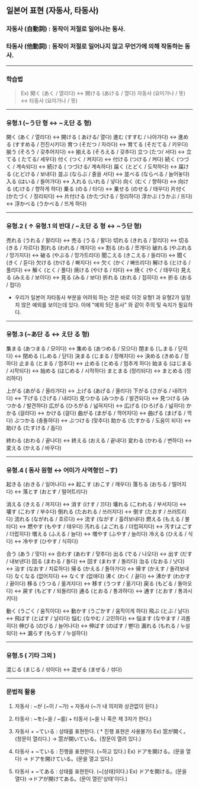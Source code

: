 ## 일본어 표현 (자동사, 타동사)
### 자동사 (自動詞) : 동작이 저절로 일어나는 동사.
### 타동사 (他動詞) : 동작이 저절로 일어나지 않고 무언가에 의해 작동하는 동사.

---
### 학습법

> Ex) 
開く (あく / 열리다) ↔ 開ける (あける / 열다)
자동사 (요미가나 / 뜻) ↔ 타동사 (요미가나 / 뜻)

---

### 유형.1 (~う단 형 ↔ ~え단 る 형)

開く (あく / 열리다) ↔ 開ける ( あける/ 열다)
進む (すすむ / 나아가다) ↔ 進める (すすめる / 전진시키다)
育つ (そだつ / 자라다) ↔ 育てる (そだてる / 키우다)
揃う (そろう / 갖추어지다) ↔ 揃える (そろえる / 갖추다)
立つ (たつ/ 서다) ↔ 立てる ( たてる/ 세우다) 
付く (つく / 켜지다) ↔ 付ける (つける / 켜다)
続く (つづく / 계속되다) ↔ 続ける ( つづける/ 계속하다)
届く (とどく / 도착하다) ↔ 届ける (とどける / 보내다)
並ぶ (ならぶ / 줄을 서다) ↔ 並べる (ならべる / 늘어놓다)
入る (はいる / 들어가다) ↔ 入れる (いれる / 넣다) 
向く (むく / 향하다) ↔ 向ける (むける / 향하게 하다)
乗る (のる / 타다) ↔ 乗せる (のせる / 태우다)
片付く (かたづく / 정리되다) ↔ 片付ける (かたづける / 정리하다)
浮かぶ (うかぶ / 뜨다) ↔ 浮かべる (うかべる / 뜨게 하다)

---

### 유형.2 ( ↑ 유형.1 의 반대 / ~え단 る 형 ↔ ~う단 형)

売れる (うれる / 팔리다) ↔ 売る (うる / 팔다)
切れる (きれる / 잘리다) ↔ 切る (きる / 자르다)
割れる (われる / 깨지다) ↔ 割る (わる / 쪼개다)
破れる (やぶれる / 망가지다) ↔ 破る (やぶる / 망가트리다)
聞こえる (きこえる / 들리다) ↔ 聞く (きく / 듣다)
欠ける (かける / 빠지다) ↔ 欠く (かく / 빠뜨리다)
解ける (とける / 풀리다) ↔ 解く (とく / 풀다)
焼ける (やける / 타다) ↔ 焼く (やく / 태우다)
見える (みえる / 보이다) ↔ 見る (みる / 보다)
折れる (おれる / 접히다) ↔ 折る (おる / 접다)

* 우리가 일본어 자타동사 부분을 어려워 하는 것은 바로 이것 
유형1 과 유형2가 일정치 않은 예외를 보이는데 있다. 이에 "예외 5단 동사" 와 같이 
주의 및 숙지가 필요하다.

---

### 유형.3 (~あ단 る ↔ え단 る 형)

集まる (あつまる / 모이다) ↔ 集める (あつめる / 모으다)
閉まる (しまる / 닫히다) ↔ 閉める (しめる / 닫다) 
決まる (じまる / 정해지다) ↔ 決める (きめる / 정하다) 
止まる (とまる / 멈추다) ↔ 止める (とめる / 멈추게 하다) 
始まる (はじまる / 시작되다) ↔ 始める (はじめる / 시작하다) 
まとまる (정리되다) ↔ まとめる (정리하다)

上がる (あがる / 올라가다) ↔ 上げる (あげる / 올리다)
下がる (さがる / 내려가다) ↔ 下げる (さげる / 내리다)
見つかる (みつかる / 발견되다) ↔ 見つける (みつかる / 발견하다)
広がる (ひろがる / 넓혀지다) ↔ 広げる (ひろげる / 넓히다)
かかる (걸리다) ↔ かける (걸다)
曲がる (まがる / 꺽어지다) ↔ 曲げる (まげる / 꺽다)
ぶつかる (충돌하다) ↔ ぶつける (맞추다)
助かる (たすかる / 도움이 되다) ↔ 助ける (たすける / 돕다)

終わる (おわる / 끝나다) ↔ 終える (おえる / 끝내다)
変わる (かわる / 변하다) ↔ 変える (かえる / 바꾸다)

---

### 유형.4 ( 동사 원형 ↔ 어미가 사역형인 ~す)

起きる (おきる / 일어나다) ↔ 起こす (おこす / 깨우다)
落ちる (おちる / 떨어지다) ↔ 落とす (おとす / 떨어트리다)

消える (きえる / 꺼지다) ↔ 消す (けす / 끄다)
壊れる (こわれる / 부서지다) ↔ 壊す (こわす / 부수다)
倒れる (たおれる / 쓰러지다) ↔ 倒す (たおす / 쓰러트리다)
流れる (ながれる / 흐르다) ↔ 流す (ながす / 흘려보내다)
燃える (もえる / 불타다) ↔ 燃やす (もやす / 태우다)
汚れる (よごれる / 더럽혀지다) ↔ 汚す(よごす / 더럽히다)
増える (ふえる / 늘다) ↔ 増やす (ふやす / 늘리다)
冷える (ひえる / 식다) ↔ 冷やす (ひやす / 식히다)

合う (あう / 맞다) ↔ 合わす (あわす / 맞추다)
出る (でる / 나오다) ↔ 出す (だす / 내보낸다)
回る (まわる / 돌다) ↔ 回す (まわす / 돌리다)
治る (なおる / 낫다) ↔ 治す (なおす / 치료하다)
帰る (かえる / 돌아가다) ↔ 帰す (かえす / 돌려보내다)
なくなる (없어지다) ↔ なくす (없애다)
沸く (わく / 끓다) ↔ 沸かす (わかす / 끓이다)
移る (うつる / 옮겨지다) ↔ 移す (うつす / 옮기다)
戻る (もどる / 돌아오다) ↔ 戻す (もどす / 되돌리다)
通る (とおる / 통과하다) ↔ 通す (とおす / 통과시키다)

動く (うごく / 움직이다) ↔ 動かす (うごかす / 움직이게 하다)
飛ぶ (とぶ / 날다) ↔ 飛ばす (とばす / 날리다)
悩む (なやむ / 고민하다) ↔ 悩ます (なやます / 괴롭히다)
伸びる (のびる / 늘어나다) ↔ 伸ばす (のばす / 뻗다)
漏れる (もれる / 누설되다) ↔ 漏らす (もらす / 누설하다)

---

### 유형.5 ( 기타 그외 )

混じる (まじる / 섞이다) ↔ 混ぜる (まぜる / 섞다)

---

### 문법적 활용

1. 자동사 : ~が (~이 / ~가) + 자동사 (~가 내 의지와 상관없이 된다.)

2. 타동사 : ~を(~을 / ~를) + 타동사 (~을 나 혹은 제 3자가 한다.)

3. 자동사 + ~ている : 상태를 표현한다. ( * 진행 표현은 사용불가)
Ex) 窓が開く。(창문이 열리다.) → 窓が開いている。(창문이 열려 있다.)

4. 타동사 + ~ている : 진행을 표현한다. (~하고 있다.)
Ex) ドアを開ける。(문을 열다) → ドアを開けている。(문을 열고 있다.)

5. 타동사 + ~てある : 상태를 표현한다. (~[상태]이다.)
Ex) ドアを開ける。(문을 열다) →ドアが開けてある。(문이 열린'상태'이다.)

